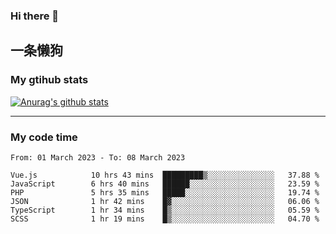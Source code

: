 ### Hi there 👋

## 一条懒狗
<!--
**kiss-me-quickly/kiss-me-quickly** is a ✨ _special_ ✨ repository because its `README.md` (this file) appears on your GitHub profile.

Here are some ideas to get you started:

- 🔭 I’m currently working on ...
- 🌱 I’m currently learning ...
- 👯 I’m looking to collaborate on ...
- 🤔 I’m looking for help with ...
- 💬 Ask me about ...
- 📫 How to reach me: ...
- 😄 Pronouns: ...
- ⚡ Fun fact: ...
-->


### My gtihub stats

[![Anurag's github stats](https://github-readme-stats.vercel.app/api?username=kiss-me-quickly)](https://github.com/anuraghazra/github-readme-stats)

***

### My code time

<!--START_SECTION:waka-->

```text
From: 01 March 2023 - To: 08 March 2023

Vue.js            10 hrs 43 mins  █████████▒░░░░░░░░░░░░░░░   37.88 %
JavaScript        6 hrs 40 mins   ██████░░░░░░░░░░░░░░░░░░░   23.59 %
PHP               5 hrs 35 mins   █████░░░░░░░░░░░░░░░░░░░░   19.74 %
JSON              1 hr 42 mins    █▓░░░░░░░░░░░░░░░░░░░░░░░   06.06 %
TypeScript        1 hr 34 mins    █▒░░░░░░░░░░░░░░░░░░░░░░░   05.59 %
SCSS              1 hr 19 mins    █▒░░░░░░░░░░░░░░░░░░░░░░░   04.70 %
```

<!--END_SECTION:waka-->
